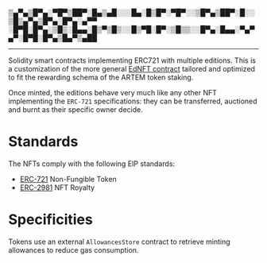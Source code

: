  ▒▄▀▄▒█▀▄░▀█▀▒██▀░█▄▒▄█░░░█▄░█▒█▀░▀█▀░░▒█▀▄▒██▀░█░░▒█▒▄▀▄▒█▀▄░█▀▄░▄▀▀
 ░█▀█░█▀▄░▒█▒░█▄▄░█▒▀▒█▒░░█▒▀█░█▀░▒█▒▒░░█▀▄░█▄▄░▀▄▀▄▀░█▀█░█▀▄▒█▄▀▒▄██

---

Solidity smart contracts implementing ERC721 with multiple editions. 
This is a customization of the more general [EdNFT contract](https://github.com/kreation-tech/nft-editions) tailored and optimized to fit the rewarding schema of the ARTEM token staking.

Once minted, the editions behave very much like any other NFT implementing the `ERC-721` specifications: they can be transferred, auctioned and burnt as their specific owner decide.

# Standards

The NFTs comply with the following EIP standards:

* [ERC-721](https://eips.ethereum.org/EIPS/eip-721) Non-Fungible Token
* [ERC-2981](https://eips.ethereum.org/EIPS/eip-2981) NFT Royalty

# Specificities

Tokens use an external `AllowancesStore` contract to retrieve minting allowances to reduce gas consumption.
